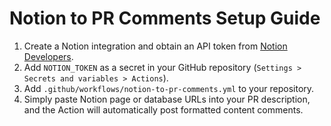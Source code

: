 # Notion to PR Comments Setup Guide

1. Create a Notion integration and obtain an API token from [Notion Developers](https://www.notion.so/my-integrations).
2. Add `NOTION_TOKEN` as a secret in your GitHub repository (`Settings > Secrets and variables > Actions`).
3. Add `.github/workflows/notion-to-pr-comments.yml` to your repository.
4. Simply paste Notion page or database URLs into your PR description, and the Action will automatically post formatted content comments.
